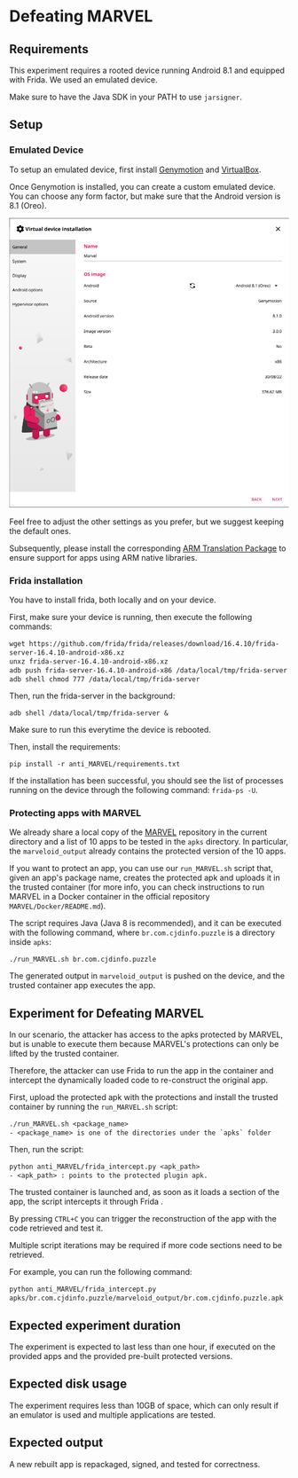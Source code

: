 # Defeating MARVEL

## Requirements

This experiment requires a rooted device running Android 8.1 and equipped with Frida. We used an emulated device.

Make sure to have the Java SDK in your PATH to use `jarsigner`.

## Setup

### Emulated Device

To setup an emulated device, first install [Genymotion](https://www.genymotion.com/product-desktop/) and [VirtualBox](https://www.virtualbox.org/).

Once Genymotion is installed, you can create a custom emulated device. You can choose any form factor, but make sure that the Android version is 8.1 (Oreo).

![Add a new Android 8.1 device in Genymotion](imgs/genymotion.png "Add a new Android 8.1 device in Genymotion")

Feel free to adjust the other settings as you prefer, but we suggest keeping the default ones.

Subsequently, please install the corresponding [ARM Translation Package](https://github.com/m9rco/Genymotion_ARM_Translation) to ensure support for apps using ARM native libraries.

### Frida installation

You have to install frida, both locally and on your device.

First, make sure your device is running, then execute the following commands:

```
wget https://github.com/frida/frida/releases/download/16.4.10/frida-server-16.4.10-android-x86.xz
unxz frida-server-16.4.10-android-x86.xz
adb push frida-server-16.4.10-android-x86 /data/local/tmp/frida-server
adb shell chmod 777 /data/local/tmp/frida-server
```

Then, run the frida-server in the background:

```
adb shell /data/local/tmp/frida-server &
```

Make sure to run this everytime the device is rebooted.

Then, install the requirements:

```
pip install -r anti_MARVEL/requirements.txt
```

If the installation has been successful, you should see the list of processes running on the device through the following command: `frida-ps -U`.

### Protecting apps with MARVEL

We already share a local copy of the [MARVEL](https://github.com/totoR13/MARVEL) repository in the current directory and a list of 10 apps to be tested in the `apks` directory. In particular, the `marveloid_output` already contains the protected version of the 10 apps.

If you want to protect an app, you can use our `run_MARVEL.sh` script that, given an app's package name, creates the protected apk and uploads it in the trusted container (for more info, you can check instructions to run MARVEL in a Docker container in the official repository `MARVEL/Docker/README.md`).

The script requires Java (Java 8 is recommended), and it can be executed with the following command, where `br.com.cjdinfo.puzzle` is a directory inside `apks`:

```
./run_MARVEL.sh br.com.cjdinfo.puzzle
```

The generated output in `marveloid_output` is pushed on the device, and the trusted container app executes the app.

## Experiment for Defeating MARVEL

In our scenario, the attacker has access to the apks protected by MARVEL, but is unable to execute them because MARVEL's protections can only be lifted by the trusted container.

Therefore, the attacker can use Frida to run the app in the container and intercept the dynamically loaded code to re-construct the original app.

First, upload the protected apk with the protections and install the trusted container by running the `run_MARVEL.sh` script:

```
./run_MARVEL.sh <package_name>
- <package_name> is one of the directories under the `apks` folder
```

Then, run the script:

```
python anti_MARVEL/frida_intercept.py <apk_path>
- <apk_path> : points to the protected plugin apk.
```

The trusted container is launched and, as soon as it loads a section of the app, the script intercepts it through Frida .

By pressing `CTRL+C` you can trigger the reconstruction of the app with the code retrieved and test it.

Multiple script iterations may be required if more code sections need to be retrieved.

For example, you can run the following command:

```
python anti_MARVEL/frida_intercept.py apks/br.com.cjdinfo.puzzle/marveloid_output/br.com.cjdinfo.puzzle.apk
```

## Expected experiment duration

The experiment is expected to last less than one hour, if executed on the provided apps and the provided pre-built protected versions.

## Expected disk usage

The experiment requires less than 10GB of space, which can only result if an emulator is used and multiple applications are tested.

## Expected output

A new rebuilt app is repackaged, signed, and tested for correctness.
